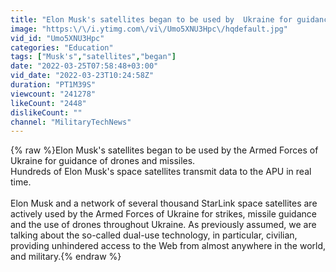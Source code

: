 ```yaml
---
title: "Elon Musk's satellites began to be used by  Ukraine for guidance of drones and missiles."
image: "https:\/\/i.ytimg.com\/vi\/Umo5XNU3Hpc\/hqdefault.jpg"
vid_id: "Umo5XNU3Hpc"
categories: "Education"
tags: ["Musk's","satellites","began"]
date: "2022-03-25T07:58:48+03:00"
vid_date: "2022-03-23T10:24:58Z"
duration: "PT1M39S"
viewcount: "241278"
likeCount: "2448"
dislikeCount: ""
channel: "MilitaryTechNews"
---
```

{% raw %}Elon Musk's satellites began to be used by the Armed Forces of Ukraine for guidance of drones and missiles.<br />Hundreds of Elon Musk's space satellites transmit data to the APU in real time.<br /><br />Elon Musk and a network of several thousand StarLink space satellites are actively used by the Armed Forces of Ukraine for strikes, missile guidance and the use of drones throughout Ukraine. As previously assumed, we are talking about the so-called dual-use technology, in particular, civilian, providing unhindered access to the Web from almost anywhere in the world, and military.{% endraw %}
